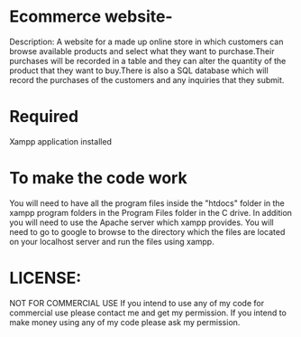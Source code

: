# Ecommerce website-

Description: A website for a made up online store in which customers can browse available products and select what they want to purchase.Their purchases will be recorded in a table and they can alter the quantity of the product that they want to buy.There is also a SQL database which will record the purchases of the customers and any inquiries that they submit. 

# Required 
  Xampp application installed 
  
# To make the code work

You will need to have all the program files inside the "htdocs" folder in the xampp program folders in the Program Files folder in the C drive.
In addition you will need to use the Apache server which xampp provides. 
You will need to go to google to browse to the directory which the files are located on your localhost server and run the files using xampp.

# LICENSE:
NOT FOR COMMERCIAL USE If you intend to use any of my code for commercial use please contact me and get my permission. If you intend to make money using any of my code please ask my permission.


